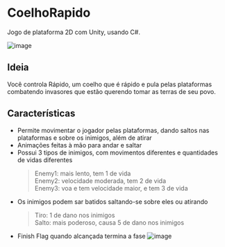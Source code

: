 # CoelhoRapido
Jogo de plataforma 2D com Unity, usando C#.
  
![image](https://github.com/user-attachments/assets/d7189d33-87fb-44f0-bb83-f0b424f462d0)



## Ideia
Você controla Rápido, um coelho que é rápido e pula pelas plataformas combatendo invasores que estão querendo tomar as terras de seu povo.  

## Características
- Permite movimentar o jogador pelas plataformas, dando saltos nas plataformas e sobre os inimigos, além de atirar
- Animações feitas à mão para andar e saltar  
- Possui  3 tipos de inimigos, com movimentos diferentes e quantidades de vidas diferentes
  > Enemy1: mais lento, tem 1 de vida  
  > Enemy2: velocidade moderada, tem 2 de vida  
  > Enemy3: voa e tem velocidade maior, e tem 3 de vida
- Os inimigos podem sar batidos saltando-se sobre eles ou atirando
  > Tiro: 1 de dano nos inimigos  
  > Salto: mais poderoso, causa 5 de dano nos inimigos
- Finish Flag quando alcançada termina a fase
![image](https://github.com/user-attachments/assets/5cdf0bab-acf2-4543-98c1-730db22d4d76)
